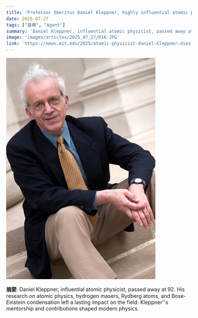 ```yaml
---
title: 'Professor Emeritus Daniel Kleppner, highly influential atomic physicist, dies at 92'
date: 2025-07-27
tags: ["基模", "Agent"]
summary: 'Daniel Kleppner, influential atomic physicist, passed away at 92. His research on atomic physics, hydrogen masers, Rydberg atoms, and Bose-Einstein condensation left a lasting impact on the field. Kleppner''s mentorship and contributions shaped modern physics.'
image: 'images/articles/2025_07_27/016.JPG'
link: 'https://news.mit.edu/2025/atomic-physicist-daniel-kleppner-dies-0715'
---
```

![Professor Emeritus Daniel Kleppner, highly influential atomic physicist, dies at 92](images/articles/2025_07_27/016.JPG)

**摘要**: Daniel Kleppner, influential atomic physicist, passed away at 92. His research on atomic physics, hydrogen masers, Rydberg atoms, and Bose-Einstein condensation left a lasting impact on the field. Kleppner''s mentorship and contributions shaped modern physics.
